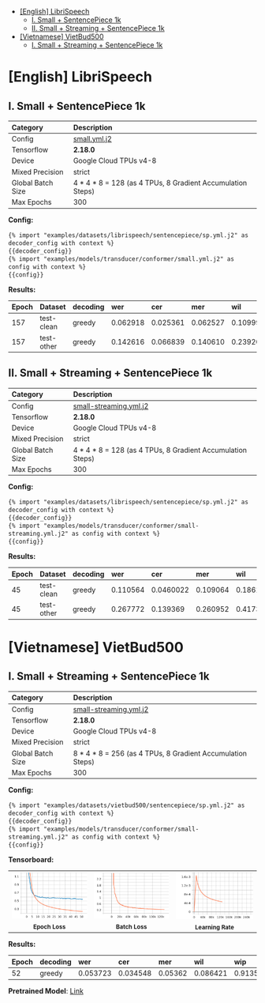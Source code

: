- [\[English\] LibriSpeech](#english-librispeech)
  - [I. Small + SentencePiece 1k](#i-small--sentencepiece-1k)
  - [II. Small + Streaming + SentencePiece 1k](#ii-small--streaming--sentencepiece-1k)
- [\[Vietnamese\] VietBud500](#vietnamese-vietbud500)
  - [I. Small + Streaming + SentencePiece 1k](#i-small--streaming--sentencepiece-1k)

<!-- ----------------------------------------------------- EN ------------------------------------------------------ -->

# [English] LibriSpeech

## I. Small + SentencePiece 1k

| Category          | Description                                                |
| :---------------- | :--------------------------------------------------------- |
| Config            | [small.yml.j2](../../small.yml.j2)                         |
| Tensorflow        | **2.18.0**                                                 |
| Device            | Google Cloud TPUs v4-8                                     |
| Mixed Precision   | strict                                                     |
| Global Batch Size | 4 * 4 * 8 = 128 (as 4 TPUs, 8 Gradient Accumulation Steps) |
| Max Epochs        | 300                                                        |

**Config:**

```jinja2
{% import "examples/datasets/librispeech/sentencepiece/sp.yml.j2" as decoder_config with context %}
{{decoder_config}}
{% import "examples/models/transducer/conformer/small.yml.j2" as config with context %}
{{config}}
```

**Results:**

| Epoch | Dataset    | decoding | wer      | cer      | mer      | wil      | wip      |
| :---- | :--------- | :------- | :------- | :------- | :------- | :------- | :------- |
| 157   | test-clean | greedy   | 0.062918 | 0.025361 | 0.062527 | 0.109992 | 0.890007 |
| 157   | test-other | greedy   | 0.142616 | 0.066839 | 0.140610 | 0.239201 | 0.760798 |

## II. Small + Streaming + SentencePiece 1k

| Category          | Description                                                |
| :---------------- | :--------------------------------------------------------- |
| Config            | [small-streaming.yml.j2](../../small-streaming.yml.j2)     |
| Tensorflow        | **2.18.0**                                                 |
| Device            | Google Cloud TPUs v4-8                                     |
| Mixed Precision   | strict                                                     |
| Global Batch Size | 4 * 4 * 8 = 128 (as 4 TPUs, 8 Gradient Accumulation Steps) |
| Max Epochs        | 300                                                        |

**Config:**

```jinja2
{% import "examples/datasets/librispeech/sentencepiece/sp.yml.j2" as decoder_config with context %}
{{decoder_config}}
{% import "examples/models/transducer/conformer/small-streaming.yml.j2" as config with context %}
{{config}}
```

**Results:**

| Epoch | Dataset    | decoding | wer      | cer       | mer      | wil      | wip      |
| :---- | :--------- | :------- | :------- | :-------- | :------- | :------- | :------- |
| 45    | test-clean | greedy   | 0.110564 | 0.0460022 | 0.109064 | 0.186109 | 0.813891 |
| 45    | test-other | greedy   | 0.267772 | 0.139369  | 0.260952 | 0.417361 | 0.582639 |

<!-- ----------------------------------------------------- VN ------------------------------------------------------ -->

# [Vietnamese] VietBud500

## I. Small + Streaming + SentencePiece 1k

| Category          | Description                                                |
| :---------------- | :--------------------------------------------------------- |
| Config            | [small-streaming.yml.j2](../../small-streaming.yml.j2)     |
| Tensorflow        | **2.18.0**                                                 |
| Device            | Google Cloud TPUs v4-8                                     |
| Mixed Precision   | strict                                                     |
| Global Batch Size | 8 * 4 * 8 = 256 (as 4 TPUs, 8 Gradient Accumulation Steps) |
| Max Epochs        | 300                                                        |

**Config:**

```jinja2
{% import "examples/datasets/vietbud500/sentencepiece/sp.yml.j2" as decoder_config with context %}
{{decoder_config}}
{% import "examples/models/transducer/conformer/small-streaming.yml.j2" as config with context %}
{{config}}
```

**Tensorboard:**

<table>
  <tr>
    <td align="center">
      <img src="./figs/vietbud500-small-streaming-epoch-loss.jpg" width="200px"><br>
      <sub><strong>Epoch Loss</strong></sub>
    </td>
    <td align="center">
      <img src="./figs/vietbud500-small-streaming-batch-loss.jpg" width="200px"><br>
      <sub><strong>Batch Loss</strong></sub>
    </td>
    <td align="center">
      <img src="./figs/vietbud500-small-streaming-lr.jpg " width="200px"><br>
      <sub><strong>Learning Rate</strong></sub>
    </td>
  </tr>
</table>

**Results:**

| Epoch | decoding | wer      | cer      | mer     | wil      | wip      |
| :---- | :------- | :------- | :------- | :------ | :------- | :------- |
| 52    | greedy   | 0.053723 | 0.034548 | 0.05362 | 0.086421 | 0.913579 |

**Pretrained Model**: [Link](https://www.kaggle.com/models/lordh9072/tfasr-vietbud500-conformer-transducer/tensorFlow2/small-streaming)
